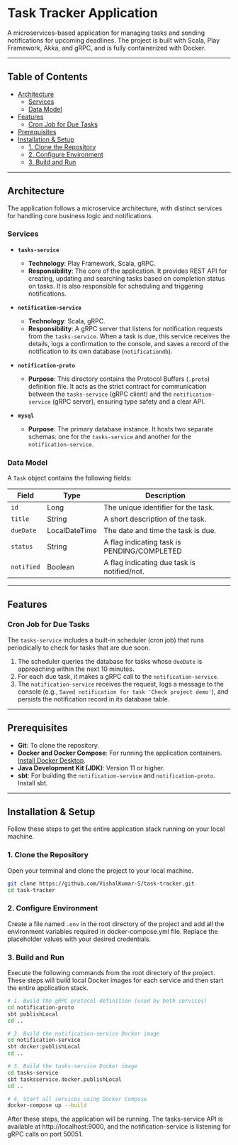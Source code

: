 # Task Tracker Application

A microservices-based application for managing tasks and sending notifications for upcoming deadlines. The project is built with Scala, Play Framework, Akka, and gRPC, and is fully containerized with Docker.

---

## Table of Contents

- [Architecture](#architecture)
    - [Services](#services)
    - [Data Model](#data-model)
- [Features](#features)
    - [Cron Job for Due Tasks](#cron-job-for-due-tasks)
- [Prerequisites](#prerequisites)
- [Installation & Setup](#installation--setup)
    - [1. Clone the Repository](#1-clone-the-repository)
    - [2. Configure Environment](#2-configure-environment)
    - [3. Build and Run](#3-build-and-run)

---

## Architecture

The application follows a microservice architecture, with distinct services for handling core business logic and notifications.

### Services

*   **`tasks-service`**
    *   **Technology**: Play Framework, Scala, gRPC.
    *   **Responsibility**: The core of the application. It provides REST API for creating, updating and searching tasks based on completion status on tasks. It is also responsible for scheduling and triggering notifications.

*   **`notification-service`**
    *   **Technology**: Scala, gRPC.
    *   **Responsibility**: A gRPC server that listens for notification requests from the `tasks-service`. When a task is due, this service receives the details, logs a confirmation to the console, and saves a record of the notification to its own database (`notificationdb`).

*   **`notification-proto`**
    *   **Purpose**: This directory contains the Protocol Buffers (`.proto`) definition file. It acts as the strict contract for communication between the `tasks-service` (gRPC client) and the `notification-service` (gRPC server), ensuring type safety and a clear API.

*   **`mysql`**
    *   **Purpose**: The primary database instance. It hosts two separate schemas: one for the `tasks-service` and another for the `notification-service`.

### Data Model

A `Task` object contains the following fields:

| Field       | Type          | Description                                   |
|-------------|---------------|-----------------------------------------------|
| `id`        | Long          | The unique identifier for the task.           |
| `title`     | String        | A short description of the task.              |
| `dueDate`   | LocalDateTime | The date and time the task is due.            |
| `status`    | String        | A flag indicating task is PENDING/COMPLETED   |
| `notified`  | Boolean       | A flag indicating due task is notified/not.   |


---

## Features

### Cron Job for Due Tasks

The `tasks-service` includes a built-in scheduler (cron job) that runs periodically to check for tasks that are due soon.

1.  The scheduler queries the database for tasks whose `dueDate` is approaching within the next 10 minutes.
2.  For each due task, it makes a gRPC call to the `notification-service`.
3.  The `notification-service` receives the request, logs a message to the console (e.g., `Saved notification for task 'Check project demo'`), and persists the notification record in its database table.

---

## Prerequisites

*   **Git**: To clone the repository.
*   **Docker and Docker Compose**: For running the application containers. [Install Docker Desktop](https://www.docker.com/products/docker-desktop/).
*   **Java Development Kit (JDK)**: Version 11 or higher.
*   **sbt**: For building the `notification-service` and `notification-proto`. Install sbt.

---

## Installation & Setup

Follow these steps to get the entire application stack running on your local machine.

### 1. Clone the Repository

Open your terminal and clone the project to your local machine.

```sh
git clone https://github.com/VishalKumar-S/task-tracker.git
cd task-tracker
```


### 2. Configure Environment

Create a file named `.env` in the root directory of the project and add all the environment variables required in docker-compose.yml file. Replace the placeholder values with your desired credentials.


### 3. Build and Run

Execute the following commands from the root directory of the project. These steps will build local Docker images for each service and then start the entire application stack.

```sh
# 1. Build the gRPC protocol definition (used by both services)
cd notification-proto
sbt publishLocal
cd ..

# 2. Build the notification-service Docker image
cd notification-service
sbt docker:publishLocal
cd ..

# 3. Build the tasks-service Docker image 
cd tasks-service
sbt tasksservice.docker.publishLocal
cd ..

# 4. Start all services using Docker Compose
docker-compose up --build
```

After these steps, the application will be running. The tasks-service API is available at http://localhost:9000, and the notification-service is listening for gRPC calls on port 50051.
